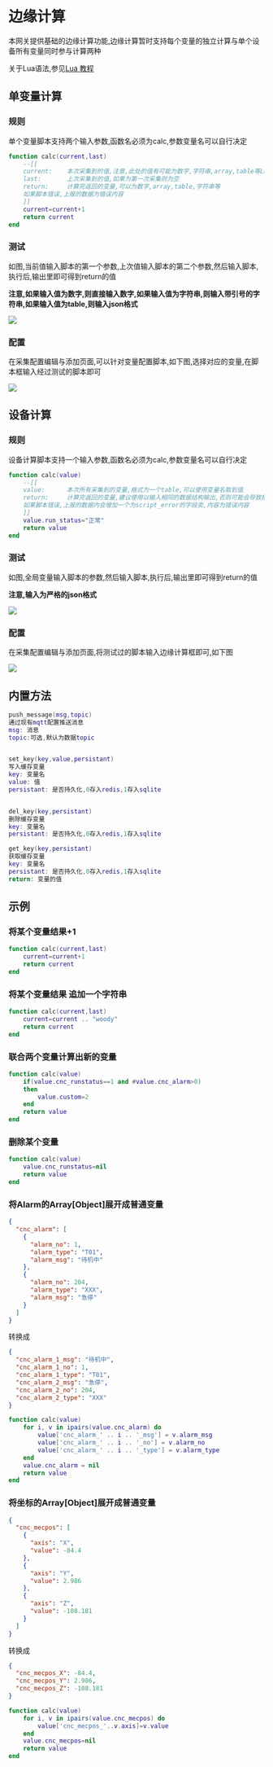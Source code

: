 # 边缘计算

本网关提供基础的边缘计算功能,边缘计算暂时支持每个变量的独立计算与单个设备所有变量同时参与计算两种

关于Lua语法,参见[Lua 教程](https://www.runoob.com/lua/lua-tutorial.html)

## 单变量计算

### 规则

单个变量脚本支持两个输入参数,函数名必须为calc,参数变量名可以自行决定
```lua
function calc(current,last)
    --[[
    current:    本次采集到的值,注意,此处的值有可能为数字,字符串,array,table等Lua数据类型,需要根据不同变量做判断
    last:       上次采集到的值,如果为第一次采集则为空
    return:     计算完返回的变量,可以为数字,array,table,字符串等
    如果脚本错误,上报的数据为错误内容
    ]]
    current=current+1
    return current
end
```

### 测试

如图,当前值输入脚本的第一个参数,上次值输入脚本的第二个参数,然后输入脚本,执行后,输出里即可得到return的值

**注意,如果输入值为数字,则直接输入数字,如果输入值为字符串,则输入带引号的字符串,如果输入值为table,则输入json格式**

![](/img/calc-2.png)

### 配置

在采集配置编辑与添加页面,可以针对变量配置脚本,如下图,选择对应的变量,在脚本框输入经过测试的脚本即可

![](/img/calc-1.png)

## 设备计算

### 规则

设备计算脚本支持一个输入参数,函数名必须为calc,参数变量名可以自行决定
```lua
function calc(value)
    --[[
    value:      本次所有采集到的变量,格式为一个table,可以使用变量名取到值
    return:     计算完返回的变量,建议使用以输入相同的数据结构输出,否则可能会导致推送失败
    如果脚本错误,上报的数据内会增加一个为script_error的字段卖,内容为错误内容
    ]]
    value.run_status="正常"
    return value
end
```

### 测试

如图,全局变量输入脚本的参数,然后输入脚本,执行后,输出里即可得到return的值

**注意,输入为严格的json格式**

![](/img/calc-3.png)

### 配置

在采集配置编辑与添加页面,将测试过的脚本输入边缘计算框即可,如下图

![](/img/calc-4.png)


## 内置方法

```lua
push_message(msg,topic)
通过现有mqtt配置推送消息
msg: 消息
topic:可选,默认为数据topic


set_key(key,value,persistant)
写入缓存变量
key: 变量名
value: 值
persistant: 是否持久化,0存入redis,1存入sqlite


del_key(key,persistant)
删除缓存变量
key: 变量名
persistant: 是否持久化,0存入redis,1存入sqlite

get_key(key,persistant)
获取缓存变量
key: 变量名
persistant: 是否持久化,0存入redis,1存入sqlite
return: 变量的值
```


## 示例

### 将某个变量结果+1

```lua
function calc(current,last)
    current=current+1
    return current
end
```

### 将某个变量结果 追加一个字符串

```lua
function calc(current,last)
    current=current .. "woody"
    return current
end
```

### 联合两个变量计算出新的变量

```lua
function calc(value)
    if(value.cnc_runstatus==1 and #value.cnc_alarm>0)
    then
        value.custom=2
    end
    return value
end
```


### 删除某个变量

```lua
function calc(value)
    value.cnc_runstatus=nil
    return value
end
```

### 将Alarm的Array[Object]展开成普通变量

```json
{
  "cnc_alarm": [
    {
      "alarm_no": 1,
      "alarm_type": "T01",
      "alarm_msg": "待机中"
    },
    {
      "alarm_no": 204,
      "alarm_type": "XXX",
      "alarm_msg": "急停"
    }
  ]
}
```
转换成
```json
{
  "cnc_alarm_1_msg": "待机中",
  "cnc_alarm_1_no": 1,
  "cnc_alarm_1_type": "T01",
  "cnc_alarm_2_msg": "急停",
  "cnc_alarm_2_no": 204,
  "cnc_alarm_2_type": "XXX"
}
```
```lua
function calc(value)
    for i, v in ipairs(value.cnc_alarm) do
        value['cnc_alarm_' .. i .. '_msg'] = v.alarm_msg
        value['cnc_alarm_' .. i .. '_no'] = v.alarm_no
        value['cnc_alarm_' .. i .. '_type'] = v.alarm_type
    end
    value.cnc_alarm = nil
    return value
end
```


### 将坐标的Array[Object]展开成普通变量

```json
{
  "cnc_mecpos": [
    {
      "axis": "X",
      "value": -84.4
    },
    {
      "axis": "Y",
      "value": 2.986
    },
    {
      "axis": "Z",
      "value": -108.181
    }
  ]
}
```
转换成
```json
{
  "cnc_mecpos_X": -84.4,
  "cnc_mecpos_Y": 2.986,
  "cnc_mecpos_Z": -108.181
}
```

```lua
function calc(value)
    for i, v in ipairs(value.cnc_mecpos) do
        value['cnc_mecpos_'..v.axis]=v.value
    end
    value.cnc_mecpos=nil
    return value
end
```